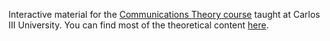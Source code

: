 Interactive material for the [Communications Theory course](https://aplicaciones.uc3m.es/cpa/generaFicha?est=217&asig=13497&idioma=2) taught at Carlos III University. You can find most of the theoretical content [here](https://manuvazquez.github.io/communications-theory/).
